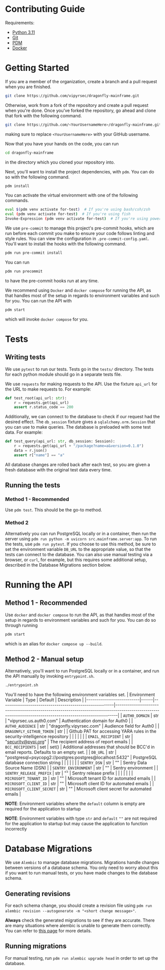 # Contributing Guide

Requirements:

-   [Python 3.11](https://www.python.org/downloads/)
-   [Git](https://git-scm.com/downloads)
-   [PDM](https://pdm.fming.dev/latest/#recommended-installation-method)
-   [Docker](https://docs.docker.com/engine/install/)

# Getting Started

If you are a member of the organization, create a branch and a pull request when you are finished.

```sh
git clone https://github.com/vipyrsec/dragonfly-mainframe.git
```

Otherwise, work from a fork of the repository and create a pull request when you're done.
Once you've forked the repository, go ahead and clone that fork with the following command.

```sh
git clone https://github.com/<YourUsernameHere>/dragonfly-mainframe.git
```

making sure to replace `<YourUsernameHere>` with your GitHub username.

Now that you have your hands on the code, you can run

```sh
cd dragonfly-mainframe
```

in the directory which you cloned your repository into.

Next, you'll want to install the project dependencies, with `pdm`. You can do so with the following command.

```sh
pdm install
```

You can activate the virtual environment with one of the following commands.

```sh
eval $(pdm venv activate for-test)  # If you're using bash/csh/zsh
eval (pdm venv activate for-test)  # If you're using fish
Invoke-Expression (pdm venv activate for-test)  # If you're using powershell
```

We use `pre-commit` to manage this project's pre-commit hooks, which are run before each commit you make to ensure your code follows linting and style rules. You can view the configuration in `.pre-commit-config.yaml`. You'll want to install the hooks with the following command.

```sh
pdm run pre-commit install
```

You can run

```sh
pdm run precommit
```

to have the pre-commit hooks run at any time.

We recommend using `Docker` and `docker compose` for running the API, as that handles most of the setup in regards to environment variables and such for you. You can run the API with

```sh
pdm start
```

which will invoke `docker compose` for you.

# Tests

## Writing tests

We use `pytest` to run our tests. Tests go in the `tests/` directory.
The tests for each python module should go in a separate tests file.

We use `requests` for making requests to the API. Use the fixture `api_url` for the URL to make requests to.
For example:

```py
def test_root(api_url: str):
    r = requests.get(api_url)
    assert r.status_code == 200
```

Additionally, we can connect to the database to check if our request had the desired effect.
The `db_session` fixture gives a `sqlalchemy.orm.Session` that you can use to make queries.
The database is preloaded with some test data.
For example:

```py
def test_query(api_url: str, db_session: Session):
    r = requests.get(api_url + "/package?name=a&version=0.1.0")
    data = r.json()
    assert r["name"] == "a"
```

All database changes are rolled back after each test, so you are given a fresh database with the original test data every time.

## Running the tests

### Method 1 - Recommended

Use `pdm test`. This should be the go-to method.

### Method 2

Alternatively you can run PostgreSQL locally or in a container, then run the server using `pdm run python -m uvicorn src.mainframe.server:app`.
To run the tests, use `pdm run pytest`.
If you choose to use this method, be sure to set the environment variable `DB_URL` to the appropriate value, so that the tests can connect to the database.
You can also use manual testing via a browser, or `curl`, for example, but this requires some additional setup, described in the Database Migrations section below.

# Running the API

## Method 1 - Recommended

Use `docker` and `docker compose` to run the API, as that handles most of the setup in regards to environment variables and such for you. You can do so through running

```sh
pdm start
```

which is an alias for `docker compose up --build`.

## Method 2 - Manual setup

Alternatively, you'll want to run PostgreSQL locally or in a container, and run the API manually by invoking `entrypoint.sh`.

```sh
./entrypoint.sh
```

You'll need to have the following environment variables set.
| Environment Variable | Type | Default | Description |
|---------------------------|------|---------------------------------------------------------|-------------------------------------------------------------------------------------------------------------------------------------------------------------|
| `AUTH0_DOMAIN` | str | "vipyrsec.us.auth0.com" | Authentication domain for Auth0 |
| `AUTH0_AUDIENCE` | str | "dragonfly.vipyrsec.com" | Audience field for Auth0 |
| `DRAGONFLY_GITHUB_TOKEN` | str | | Github PAT for accessing YARA rules in the security-intelligence repository |
| | | | |
| `EMAIL_RECIPIENT` | str | "security@pypi.org" | The recipient address of report emails |
| `BCC_RECIPIENTS` | set | set() | Additional addresses that should be BCC'd in email reports. Defaults to an empty set. |
| `DB_URL` | str | "postgresql+psycopg2://postgres:postgres@localhost:5432" | PostgreSQL database connection string |
| | | | |
| `SENTRY_DSN` | str | "" | Sentry Data Source Name (DSN) |
| `SENTRY_ENVIRONMENT` | str | "" | Sentry environment |
| `SENTRY_RELEASE_PREFIX` | str | "" | Sentry release prefix |
| | | | |
| `MICROSOFT_TENANT_ID` | str | "" | Microsoft tenant ID for automated emails |
| `MICROSOFT_CLIENT_ID` | str | "" | Microsoft client ID for automated emails |
| `MICROSOFT_CLIENT_SECRET` | str | "" | Microsoft client secret for automated emails |

**NOTE**: Environment variables where the `default` column is empty are required for the application to startup

**NOTE**: Environment variables with type `str` and `default` `""` are not required for the application to startup but may cause the application to function incorrectly

# Database Migrations

We use `Alembic` to manage database migrations.
Migrations handle changes between versions of a database schema.
You only need to worry about this if you want to run manual tests, or you have made changes to the database schema.

## Generating revisions

For each schema change, you should create a revision file using `pdm run alembic revision --autogenerate -m "<short change message>"`.

**Always** check the generated migrations to see if they are accurate. There are many situations where alembic is unable to generate them correctly. You can refer to [this page](https://alembic.sqlalchemy.org/en/latest/autogenerate.html#what-does-autogenerate-detect-and-what-does-it-not-detect) for more details.

## Running migrations

For manual testing, run `pdm run alembic upgrade head` in order to set up the database.

